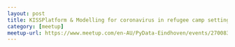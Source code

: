 ```yaml
---
layout: post
title: KISSPlatform & Modelling for coronavirus in refugee camp settings
category: [meetup]
meetup-url: https://www.meetup.com/en-AU/PyData-Eindhoven/events/270083227/
---
```

